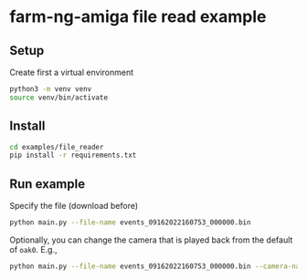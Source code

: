 # farm-ng-amiga file read example

## Setup

Create first a virtual environment

```bash
python3 -m venv venv
source venv/bin/activate
```

## Install

```bash
cd examples/file_reader
pip install -r requirements.txt
```

## Run example

Specify the file (download before)

```bash
python main.py --file-name events_09162022160753_000000.bin
```

Optionally, you can change the camera that is played back from the default of `oak0`. E.g.,

```bash
python main.py --file-name events_09162022160753_000000.bin --camera-name oak1
```
